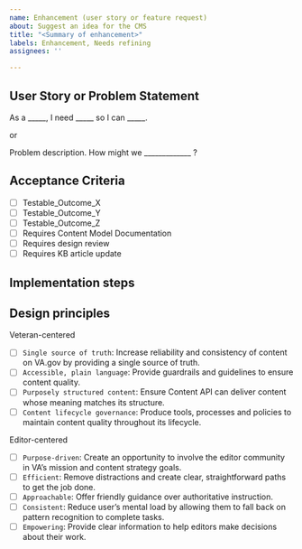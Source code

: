 ```yaml
---
name: Enhancement (user story or feature request)
about: Suggest an idea for the CMS
title: "<Summary of enhancement>"
labels: Enhancement, Needs refining
assignees: ''

---
```


## User Story or Problem Statement

As a _____, I need _____ so I can _____.

or

Problem description. How might we _____________ ?


## Acceptance Criteria
- [ ] Testable_Outcome_X
- [ ] Testable_Outcome_Y
- [ ] Testable_Outcome_Z
- [ ] Requires Content Model Documentation
- [ ] Requires design review
- [ ] Requires KB article update

## Implementation steps
<optional>

## Design principles

Veteran-centered
- [ ] `Single source of truth`: Increase reliability and consistency of content on VA.gov by providing a single source of truth.
- [ ] `Accessible, plain language`: Provide guardrails and guidelines to ensure content quality.
- [ ] `Purposely structured content`: Ensure Content API can deliver content whose meaning matches its structure.
- [ ] `Content lifecycle governance`: Produce tools, processes and policies to maintain content quality throughout its lifecycle.

Editor-centered
- [ ] `Purpose-driven`: Create an opportunity to involve the editor community in VA’s mission and content strategy goals.
- [ ] `Efficient`: Remove distractions and create clear, straightforward paths to get the job done.
- [ ] `Approachable`: Offer friendly guidance over authoritative instruction.
- [ ] `Consistent`: Reduce user’s mental load by allowing them to fall back on pattern recognition to complete tasks.
- [ ] `Empowering`: Provide clear information to help editors make decisions about their work.